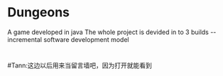 # Dungeons
A game developed in java
The whole project is devided in to 3 builds --incremental software development model 
#
#Tann:这边以后用来当留言墙吧，因为打开就能看到
